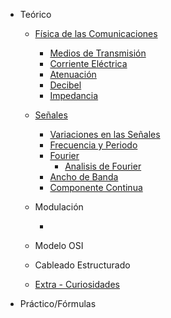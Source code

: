 - Teórico
    - [Física de las Comunicaciones](fisica_de_las_comunicaciones/introduccion.md)
		- [Medios de Transmisión](fisica_de_las_comunicaciones/medio_fisico_transmision.md)
        - [Corriente Eléctrica](fisica_de_las_comunicaciones/corriente_electrica.md)
        - [Atenuación](fisica_de_las_comunicaciones/atenuacion.md)
        - [Decibel](fisica_de_las_comunicaciones/decibel.md)
        - [Impedancia](fisica_de_las_comunicaciones/impedancia.md)

    - [Señales](seniales/seniales.md)
        - [Variaciones en las Señales](seniales/variaciones_seniales.md)
        - [Frecuencia y Periodo](seniales/frecuencia_periodo.md)
        - [Fourier](seniales/fourier/introduccion.md)
            - [Analisis de Fourier](seniales/fourier/analisis_fourier.md)
        - [Ancho de Banda](seniales/ancho_banda/ancho_banda.md)
        - [Componente Continua](seniales/componente_continua.md)

    - Modulación

        - 

    - Modelo OSI

    - Cableado Estructurado

    - [Extra - Curiosidades](extra_curiosidades/extra_curiosidades.md)
- Práctico/Fórmulas
